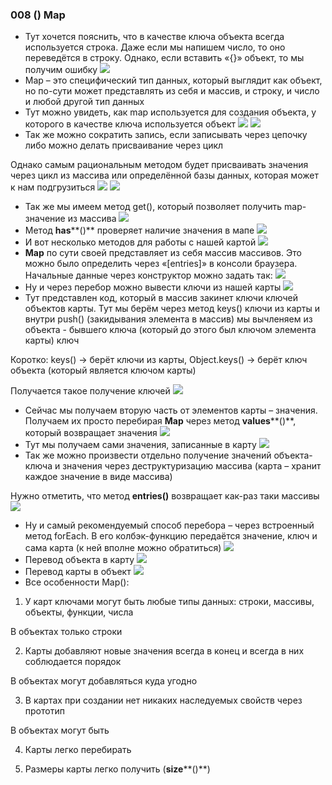 ### **008 () Map**

- Тут хочется пояснить, что в качестве ключа объекта всегда используется строка. Даже если мы напишем число, то оно переведётся в строку. Однако, если вставить «{}» объект, то мы получим ошибку
![](_png/Pasted%20image%2020220909163127.png)
- Map – это специфический тип данных, который выглядит как объект, но по-сути может представлять из себя и массив, и строку, и число и любой другой тип данных
- Тут можно увидеть, как map используется для создания объекта, у которого в качестве ключа используется объект
![](_png/Pasted%20image%2020220909163131.png)
![](_png/Pasted%20image%2020220909163137.png)
- Так же можно сократить запись, если записывать через цепочку либо можно делать присваивание через цикл

Однако самым рациональным методом будет присваивать значения через цикл из массива или определённой базы данных, которая может к нам подгрузиться
![](_png/Pasted%20image%2020220909163222.png)
![](_png/Pasted%20image%2020220909163231.png)
- Так же мы имеем метод get(), который позволяет получить map-значение из массива
![](_png/Pasted%20image%2020220909163240.png)
- Метод **has****()** проверяет наличие значения в мапе
![](_png/Pasted%20image%2020220909163245.png)
- И вот несколько методов для работы с нашей картой
![](_png/Pasted%20image%2020220909163249.png)
- **Map** по сути своей представляет из себя массив массивов. Это можно было определить через «[entries]» в консоли браузера. Начальные данные через конструктор можно задать так:
![](_png/Pasted%20image%2020220909163253.png)
- Ну и через перебор можно вывести ключи из нашей карты
![](_png/Pasted%20image%2020220909163257.png)
- Тут представлен код, который в массив закинет ключи ключей объектов карты. Тут мы берём через метод keys() ключи из карты и внутри push() (закидывания элемента в массив) мы вычленяем из объекта - бывшего ключа (который до этого был ключом элемента карты) ключ

Коротко: keys() -> берёт ключи из карты, Object.keys() -> берёт ключ объекта (который является ключом карты)

Получается такое получение ключей
![](_png/Pasted%20image%2020220909163305.png)
- Сейчас мы получаем вторую часть от элементов карты – значения. Получаем их просто перебирая **Map** через метод **values****()**, который возвращает значения
![](_png/Pasted%20image%2020220909163314.png)
- Тут мы получаем сами значения, записанные в карту
![](_png/Pasted%20image%2020220909163325.png)
- Так же можно произвести отдельно получение значений объекта-ключа и значения через деструктуризацию массива (карта – хранит каждое значение в виде массива)

Нужно отметить, что метод **entries()** возвращает как-раз таки массивы
![](_png/Pasted%20image%2020220909163332.png)
- Ну и самый рекомендуемый способ перебора – через встроенный метод forEach. В его колбэк-функцию передаётся значение, ключ и сама карта (к ней вполне можно обратиться)
![](_png/Pasted%20image%2020220909163344.png)
- Перевод объекта в карту
![](_png/Pasted%20image%2020220909163349.png)
- Перевод карты в объект
![](_png/Pasted%20image%2020220909163354.png)
- Все особенности Map():

1) У карт ключами могут быть любые типы данных: строки, массивы, объекты, функции, числа

В объектах только строки

2) Карты добавляют новые значения всегда в конец и всегда в них соблюдается порядок

В объектах могут добавляться куда угодно

3) В картах при создании нет никаких наследуемых свойств через прототип

В объектах могут быть

4) Карты легко перебирать

5) Размеры карты легко получить (**size****()**)
